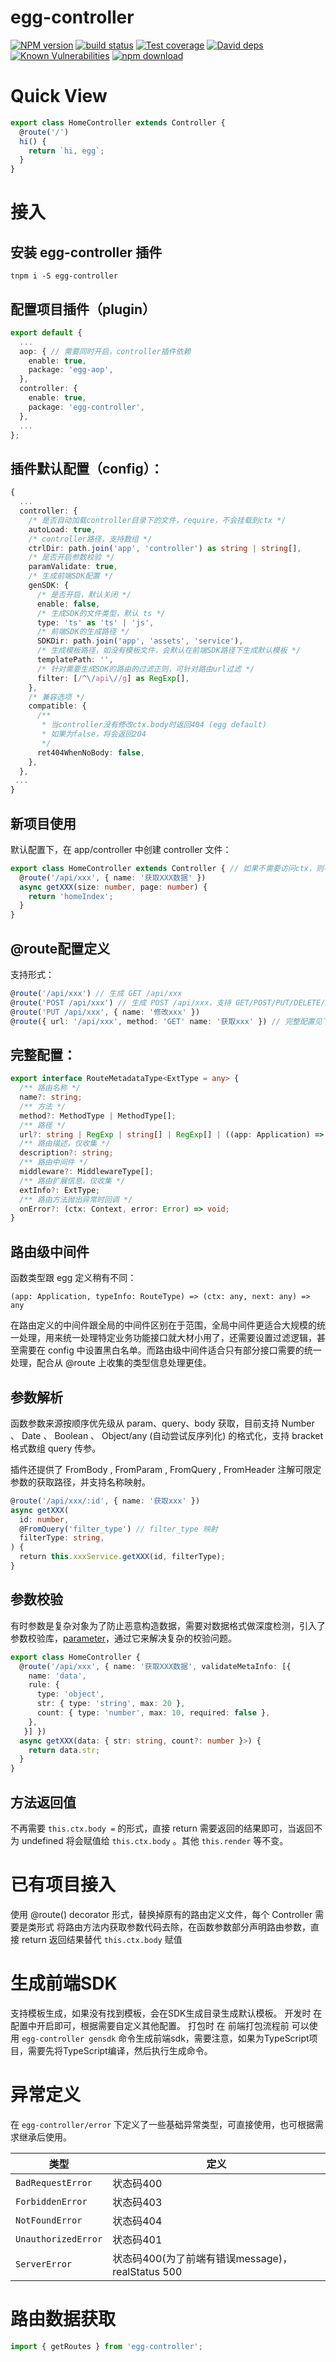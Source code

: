 # egg-controller

[![NPM version][npm-image]][npm-url]
[![build status][travis-image]][travis-url]
[![Test coverage][codecov-image]][codecov-url]
[![David deps][david-image]][david-url]
[![Known Vulnerabilities][snyk-image]][snyk-url]
[![npm download][download-image]][download-url]

[npm-image]: https://img.shields.io/npm/v/egg-controller.svg?style=flat-square
[npm-url]: https://npmjs.org/package/egg-controller
[travis-image]: https://img.shields.io/travis/eggjs/egg-controller.svg?style=flat-square
[travis-url]: https://travis-ci.org/eggjs/egg-controller
[codecov-image]: https://codecov.io/github/eggjs/egg-controller/coverage.svg?branch=master
[codecov-url]: https://codecov.io/github/eggjs/egg-controller?branch=master
[david-image]: https://img.shields.io/david/eggjs/egg-controller.svg?style=flat-square
[david-url]: https://david-dm.org/eggjs/egg-controller
[snyk-image]: https://snyk.io/test/npm/egg-controller/badge.svg?style=flat-square
[snyk-url]: https://snyk.io/test/npm/egg-controller
[download-image]: https://img.shields.io/npm/dm/egg-controller.svg?style=flat-square
[download-url]: https://npmjs.org/package/egg-controller

# Quick View
```ts
export class HomeController extends Controller {
  @route('/')
  hi() {
    return `hi, egg`;
  }
}
```

# 接入
## 安装 egg-controller 插件 
```shell
tnpm i -S egg-controller
```

## 配置项目插件（plugin）
```ts
export default {
  ...
  aop: { // 需要同时开启，controller插件依赖
    enable: true,
    package: 'egg-aop',
  },
  controller: {
    enable: true,
    package: 'egg-controller',
  },
  ...
};
```

## 插件默认配置（config）：
```ts
{
  ...
  controller: {
    /* 是否自动加载controller目录下的文件，require，不会挂载到ctx */
    autoLoad: true,
    /* controller路径，支持数组 */
    ctrlDir: path.join('app', 'controller') as string | string[],
    /* 是否开启参数校验 */
    paramValidate: true,
    /* 生成前端SDK配置 */
    genSDK: {
      /* 是否开启，默认关闭 */
      enable: false,
      /* 生成SDK的文件类型，默认 ts */
      type: 'ts' as 'ts' | 'js',
      /* 前端SDK的生成路径 */
      SDKDir: path.join('app', 'assets', 'service'),
      /* 生成模板路径，如没有模板文件，会默认在前端SDK路径下生成默认模板 */
      templatePath: '',
      /* 针对需要生成SDK的路由的过滤正则，可针对路由url过滤 */
      filter: [/^\/api\//g] as RegExp[],
    },
    /* 兼容选项 */
    compatible: {
      /**
       * 当controller没有修改ctx.body时返回404 (egg default)
       * 如果为false，将会返回204
       */
      ret404WhenNoBody: false,
    },
  },
 ...
}
```

## 新项目使用
默认配置下，在 app/controller 中创建 controller 文件：
```ts
export class HomeController extends Controller { // 如果不需要访问ctx，则不需要继承
  @route('/api/xxx', { name: '获取XXX数据' })
  async getXXX(size: number, page: number) {
    return 'homeIndex';
  }
}
```

## @route配置定义
支持形式：
```ts
@route('/api/xxx') // 生成 GET /api/xxx
@route('POST /api/xxx') // 生成 POST /api/xxx，支持 GET/POST/PUT/DELETE/PATCH
@route('PUT /api/xxx', { name: '修改xxx' })
@route({ url: '/api/xxx', method: 'GET' name: '获取xxx' }) // 完整配置见下节
```

## 完整配置：
```ts
export interface RouteMetadataType<ExtType = any> {
  /** 路由名称 */
  name?: string;
  /** 方法 */
  method?: MethodType | MethodType[];
  /** 路径 */
  url?: string | RegExp | string[] | RegExp[] | ((app: Application) => string);
  /** 路由描述，仅收集 */
  description?: string;
  /** 路由中间件 */
  middleware?: MiddlewareType[];
  /** 路由扩展信息，仅收集 */
  extInfo?: ExtType;
  /** 路由方法抛出异常时回调 */
  onError?: (ctx: Context, error: Error) => void;
}
```

## 路由级中间件
函数类型跟 egg 定义稍有不同：

`(app: Application, typeInfo: RouteType) => (ctx: any, next: any) => any`

在路由定义的中间件跟全局的中间件区别在于范围，全局中间件更适合大规模的统一处理，用来统一处理特定业务功能接口就大材小用了，还需要设置过滤逻辑，甚至需要在 config 中设置黑白名单。而路由级中间件适合只有部分接口需要的统一处理，配合从 @route 上收集的类型信息处理更佳。

## 参数解析
函数参数来源按顺序优先级从 param、query、body 获取，目前支持 Number 、 Date 、 Boolean 、 Object/any (自动尝试反序列化) 的格式化，支持 bracket 格式数组 query 传参。

插件还提供了 FromBody , FromParam , FromQuery , FromHeader 注解可限定参数的获取路径，并支持名称映射。

```ts
@route('/api/xxx/:id', { name: '获取xxx' })
async getXXX(
  id: number,
  @FromQuery('filter_type') // filter_type 映射
  filterType: string,
) {
  return this.xxxService.getXXX(id, filterType);
}
```

## 参数校验
有时参数是复杂对象为了防止恶意构造数据，需要对数据格式做深度检测，引入了参数校验库，[parameter](https://github.com/node-modules/parameter)，通过它来解决复杂的校验问题。

```ts
export class HomeController {
  @route('/api/xxx', { name: '获取XXX数据', validateMetaInfo: [{
    name: 'data',
    rule: {
      type: 'object',
      str: { type: 'string', max: 20 },
      count: { type: 'number', max: 10, required: false },
    },
   }] })
  async getXXX(data: { str: string, count?: number }>) {
    return data.str;
  }
}
```

## 方法返回值
不再需要 `this.ctx.body =` 的形式，直接 return 需要返回的结果即可，当返回不为 undefined 将会赋值给 `this.ctx.body` 。其他 `this.render` 等不变。

# 已有项目接入
使用 @route() decorator 形式，替换掉原有的路由定义文件，每个 Controller 需要是类形式
将路由方法内获取参数代码去除，在函数参数部分声明路由参数，直接 return 返回结果替代 `this.ctx.body` 赋值

# 生成前端SDK
支持模板生成，如果没有找到模板，会在SDK生成目录生成默认模板。
开发时
在配置中开启即可，根据需要自定义其他配置。
打包时
在 前端打包流程前 可以使用 `egg-controller gensdk` 命令生成前端sdk，需要注意，如果为TypeScript项目，需要先将TypeScript编译，然后执行生成命令。

# 异常定义
在 `egg-controller/error` 下定义了一些基础异常类型，可直接使用，也可根据需求继承后使用。

| 类型 | 定义 |
| --- | --- |
| `BadRequestError` | 状态码400 |
| `ForbiddenError` | 状态码403 |
| `NotFoundError` | 状态码404 |
| `UnauthorizedError` | 状态码401 |
| `ServerError` | 状态码400(为了前端有错误message)，realStatus 500 |

# 路由数据获取
```ts
import { getRoutes } from 'egg-controller';
```
